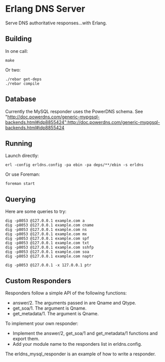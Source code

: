 # Erlang DNS Server

Serve DNS authoritative responses...with Erlang.

## Building

In one call:

    make

Or two:

    ./rebar get-deps
    ./rebar compile

## Database

Currently the MySQL responder uses the PowerDNS schema. See "http://doc.powerdns.com/generic-mypgsql-backends.html#idp8855424":http://doc.powerdns.com/generic-mypgsql-backends.html#idp8855424

## Running

Launch directly:

    erl -config erldns.config -pa ebin -pa deps/**/ebin -s erldns

Or use Foreman:

    foreman start

## Querying

Here are some queries to try:

    dig -p8053 @127.0.0.1 example.com a
    dig -p8053 @127.0.0.1 example.com cname
    dig -p8053 @127.0.0.1 example.com ns
    dig -p8053 @127.0.0.1 example.com mx
    dig -p8053 @127.0.0.1 example.com spf
    dig -p8053 @127.0.0.1 example.com txt
    dig -p8053 @127.0.0.1 example.com sshfp
    dig -p8053 @127.0.0.1 example.com soa
    dig -p8053 @127.0.0.1 example.com naptr

    dig -p8053 @127.0.0.1 -x 127.0.0.1 ptr

## Custom Responders

Responders follow a simple API of the following functions:

* answer/2. The arguments passed in are Qname and Qtype.
* get_soa/1. The argument is Qname.
* get_metadata/1. The argument is Qname.

To implement your own responder:

* Implement the answer/2, get_soa/1 and get_metadata/1 functions and export them.
* Add your module name to the responders list in erldns.config.

The erldns_mysql_responder is an example of how to write a responder.

